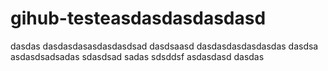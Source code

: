 # gihub-testeasdasdasdasdasd
dasdas
dasdasdasasdasdasdsad
dasdsaasd
dasdasdasdasdasdas
dasdsa
asdasdsadsadas
sdasdsad
sadas
sdsddsf
asdasdasd
dasdas
